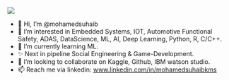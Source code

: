 ![](https://komarev.com/ghpvc/?username=mohamedsuhaib&color=brightgreen&style=plastic)
- 👋 Hi, I’m @mohamedsuhaib
- 👀 I’m interested in Embedded Systems, IOT, Automotive Functional Safety, ADAS, DataScience, ML, AI, Deep Learning, Python, R, C/C++.
- 🌱 I’m currently learning ML.
- ✨ Next in pipeline Social Engineering & Game-Development.
- 💞️ I’m looking to collaborate on Kaggle, Github, IBM watson studio.
- 📫 Reach me via linkedin: www.linkedin.com/in/mohamedsuhaibkms

<!---
mohamedsuhaib/mohamedsuhaib is a ✨ special ✨ repository because its `README.md` (this file) appears on your GitHub profile.
You can click the Preview link to take a look at your changes.
--->
